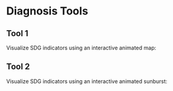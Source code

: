 # Diagnosis Tools

## Tool 1
Visualize SDG indicators using an interactive animated map:

## Tool 2
Visualize SDG indicators using an interactive animated sunburst:
